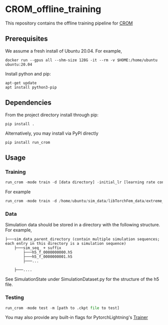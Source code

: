 # CROM_offline_training

This repository contains the offline training pipeline for [CROM](https://arxiv.org/abs/2206.02607#:~:text=CROM%3A%20Continuous%20Reduced%2DOrder%20Modeling%20of%20PDEs%20Using%20Implicit%20Neural%20Representations,-Peter%20Yichen%20Chen&text=The%20excessive%20runtime%20of%20high,%2Dorder%20modeling%20(ROM).)

## Prerequisites
We assume a fresh install of Ubuntu 20.04. For example,

```
docker run --gpus all --shm-size 128G -it --rm -v $HOME:/home/ubuntu ubuntu:20.04
```

Install python and pip:
```
apt-get update
apt install python3-pip
```

## Dependencies
From the project directory install through pip:

```
pip install .
```

Alternatively, you may install via PyPI directly

```
pip install run_crom
```


## Usage

### Training

```python
run_crom -mode train -d [data directory] -initial_lr [learning rate constant] -epo [epoch sequence] -lr [learning rate scaling sequence] -batch_size [batch size] -lbl [label length] -scale_mlp [network width scale] -ks [kernel size] -strides [stride size] [-siren_dec] [-dec_omega_0 [decoder siren omega]] [-siren_enc] [-enc_omega_0 [encoder siren omega]] 
```

For example 

```python
run_crom -mode train -d /home/ubuntu/sim_data/libTorchFem_data/extreme_pig/test_tension011_pig_long_l-0.01_p2d -lbl 6 -lr 1 0.1 0.05 0.02 0.01 -epo 3000 3000 3000 3000 3000 -siren_dec -batch_size 4 -scale_mlp 64 -dec_omega_0 30 --gpus 1
```

### Data 
Simulation data should be stored in a directory with the following structure. 
For example, 
```
├───sim_data_parent_directory (contain multiple simulation sequences; each entry in this directory is a simulation sequence)
    ├───sim_seq_ + suffix
        ├───h5_f_0000000000.h5
        ├───h5_f_0000000001.h5
        ├───...
        
    ├───....
```
See SimulationState under SimulationDataset.py for the structure of the h5 file.

### Testing

```python
run_crom -mode test -m [path to .ckpt file to test]
```

You may also provide any built-in flags for PytorchLightning's [Trainer](https://pytorch-lightning.readthedocs.io/en/stable/common/trainer.html#trainer-flags)

